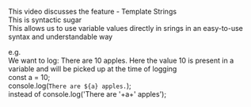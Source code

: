 This video discusses the feature - Template Strings <br/>
This is syntactic sugar<br/>
This allows us to use variable values directly in srings in an easy-to-use syntax and understandable way <br/>

e.g. <br/>
We want to log: There are 10 apples. Here the value 10 is present in a variable and will be picked up at the time of logging  <br/>
const a = 10;  <br/>
console.log(`There are ${a} apples.`); <br/>
instead of console.log('There are '+a+' apples'); <br/>
